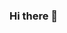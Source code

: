 ### Hi there 👋

<!--
**ivanczar/ivanczar** is a ✨ _special_ ✨ repository because its `README.md` (this file) appears on your GitHub profile.

Here are some ideas to get you started:

- 🔭 I’m currently working on a social media app for friend groups
- 🌱 I’m currently learning React NativeBase
- 👯 I’m looking to collaborate on anything!
- 🤔 I’m looking for help with finding internships
- ⚡ Fun fact: I can open a fridge with my shoulder blades
-->
